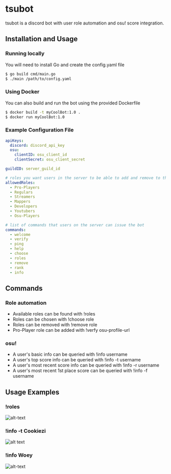 # tsubot

tsubot is a discord bot with user role automation and osu! score integration.

## Installation and Usage

### Running locally

You will need to install Go and create the config.yaml file

```bash
$ go build cmd/main.go
$ ./main /path/to/config.yaml
```

### Using Docker

You can also build and run the bot using the provided Dockerfile

```bash
$ docker build -t myCoolBot:1.0 .
$ docker run myCoolBot:1.0
```

### Example Configuration File

```yaml
apiKeys:
  discord: discord_api_key
  osu:
    clientID: osu_client_id
    clientSecret: osu_client_secret

guildID: server_guild_id

# roles you want users in the server to be able to add and remove to themselves
allowedRoles:
  - Pro-Players
  - Regulars
  - Streamers
  - Mappers
  - Developers
  - Youtubers
  - Osu-Players

# list of commands that users on the server can issue the bot
commands:
  - welcome
  - verify
  - ping
  - help
  - choose
  - roles
  - remove
  - rank
  - info
 ```

## Commands

### Role automation

- Available roles can be found with !roles
- Roles can be chosen with !choose role
- Roles can be removed with !remove role
- Pro-Player role can be added with !verfy osu-profile-url

### osu!

- A user's basic info can be queried with !info username
- A user's top score info can be queried with !info -t username
- A user's most recent score info can be queried with !info -r username
- A user's most recent 1st place score can be queried with !info -f username

## Usage Examples
### !roles
![alt-text](https://cdn.discordapp.com/attachments/611191473601511434/926006474336006184/Screen_Shot_2021-12-30_at_12.58.54_AM.png)
### !info -t Cookiezi
![alt text](https://cdn.discordapp.com/attachments/611191473601511434/926005060046053396/Screen_Shot_2021-12-30_at_12.52.21_AM.png)
### !info Woey
![alt-text](https://cdn.discordapp.com/attachments/611191473601511434/926005309045080064/Screen_Shot_2021-12-30_at_12.54.18_AM.png)

